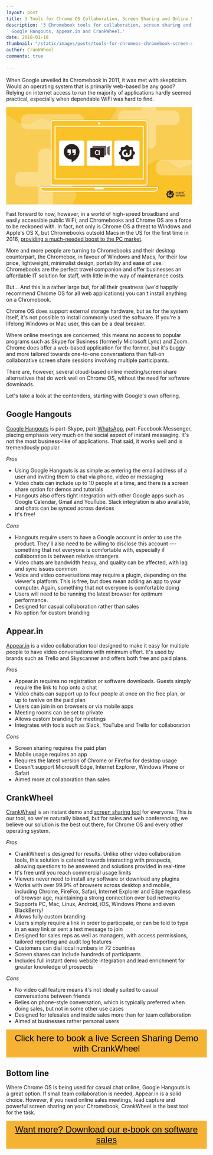 ```yaml
---
layout: post
title: 3 Tools for Chrome OS Collaboration, Screen Sharing and Online Sales Meetings
description: '3 Chromebook tools for collaboration, screen sharing and sales meetings:
  Google Hangouts, Appear.in and CrankWheel.'
date: 2018-01-18
thumbnail: "/static/images/posts/tools-for-chromeos-chromebook-screen-sharing.jpg"
author: CrankWheel
comments: true

---
```

When Google unveiled its Chromebook in 2011, it was met with skepticism. Would an operating system that is primarily web-based be any good? Relying on internet access to run the majority of applications hardly seemed practical, especially when dependable WiFi was hard to find.

<img class="responsive-img" src="/static/images/posts/tools-for-chromeos-chromebook-screen-sharing.jpg" alt="Tools for ChromeOS"/>

Fast forward to now, however, in a world of high-speed broadband and easily accessible public WiFi, and Chromebooks and Chrome OS are a force to be reckoned with. In fact, not only is Chrome OS a threat to Windows and Apple's OS X, but Chromebooks outsold Macs in the US for the first time in 2016, [providing a much-needed boost to the PC market](https://www.theverge.com/2017/4/12/15269470/idc-gartner-chromebooks-pc-market-growth).

More and more people are turning to Chromebooks and their desktop counterpart, the Chromebox, in favour of Windows and Macs, for their low price, lightweight, minimalist design, portability and ease of use. Chromebooks are the perfect travel companion and offer businesses an affordable IT solution for staff, with little in the way of maintenance costs.

But... And this is a rather large but, for all their greatness (we'd happily recommend Chrome OS for all web applications) you can't install anything on a Chromebook.

Chrome OS does support external storage hardware, but as for the system itself, it's not possible to install commonly used the software. If you're a lifelong Windows or Mac user, this can be a deal breaker.

Where online meetings are concerned, this means no access to popular programs such as Skype for Business (formerly Microsoft Lync) and Zoom. Chrome does offer a web-based application for the former, but it's buggy and more tailored towards one-to-one conversations than full-on collaborative screen share sessions involving multiple participants.

There are, however, several cloud-based online meeting/screen share alternatives that do work well on Chrome OS, without the need for software downloads.

Let's take a look at the contenders, starting with Google's own offering.

## Google Hangouts

[Google Hangouts](https://hangouts.google.com/) is part-Skype, part-[WhatsApp,](https://crankwheel.com/how-to-screen-share-with-whatsapp/) part-Facebook Messenger, placing emphasis very much on the social aspect of instant messaging. It's not the most business-like of applications. That said, it works well and is tremendously popular.

_Pros_

* Using Google Hangouts is as simple as entering the email address of a user and inviting them to chat via phone, video or messaging
* Video chats can include up to 10 people at a time, and there is a screen share option for demos and tutorials
* Hangouts also offers tight integration with other Google apps such as Google Calendar, Gmail and YouTube. Slack integration is also available, and chats can be synced across devices
* It's free!

_Cons_

* Hangouts require users to have a Google account in order to use the product. They'll also need to be willing to disclose this account --- something that not everyone is comfortable with, especially if collaboration is between relative strangers
* Video chats are bandwidth heavy, and quality can be affected, with lag and sync issues common
* Voice and video conversations may require a plugin, depending on the viewer's platform. This is free, but does mean adding an app to your computer. Again, something that not everyone is comfortable doing
* Users will need to be running the latest browser for optimum performance.
* Designed for casual collaboration rather than sales
* No option for custom branding

## Appear.in

[Appear.in](https://appear.in/) is a video collaboration tool designed to make it easy for multiple people to have video conversations with minimum effort. It's used by brands such as Trello and Skyscanner and offers both free and paid plans.

_Pros_

* Appear.in requires no registration or software downloads. Guests simply require the link to hop onto a chat
* Video chats can support up to four people at once on the free plan, or up to twelve on the paid plan
* Users can join in on browsers or via mobile apps
* Meeting rooms can be set to private
* Allows custom branding for meetings
* Integrates with tools such as Slack, YouTube and Trello for collaboration

_Cons_

* Screen sharing requires the paid plan
* Mobile usage requires an app
* Requires the latest version of Chrome or Firefox for desktop usage
* Doesn't support Microsoft Edge, Internet Explorer, Windows Phone or Safari
* Aimed more at collaboration than sales

## CrankWheel

[CrankWheel](http://crankwheel.com/) is an instant demo and [screen sharing tool](https://crankwheel.com/screen-sharing/) for everyone. This is our tool, so we're naturally biased, but for sales and web conferencing, we believe our solution is the best out there, for Chrome OS and every other operating system.

_Pros_

* CrankWheel is designed for results. Unlike other video collaboration tools, this solution is catered towards interacting with prospects, allowing questions to be answered and solutions provided in real-time
* It's free until you reach commercial usage limits
* Viewers never need to install any software or download any plugins
* Works with over 99.9% of browsers across desktop and mobile, including Chrome, FireFox, Safari, Internet Explorer and Edge regardless of browser age, maintaining a strong connection over bad networks
* Supports PC, Mac, Linux, Android, iOS, Windows Phone and even BlackBerry!
* Allows fully custom branding
* Users simply require a link in order to participate, or can be told to type in an easy link or sent a text message to join
* Designed for sales reps as well as managers, with access permissions, tailored reporting and audit log features
* Customers can dial local numbers in 72 countries
* Screen shares can include hundreds of participants
* Includes full instant demo website integration and lead enrichment for greater knowledge of prospects

_Cons_

* No video call feature means it's not ideally suited to casual conversations between friends
* Relies on phone-style conversation, which is typically preferred when doing sales, but not in some other use cases
* Designed for telesales and inside sales more than for team collaboration
* Aimed at businesses rather personal users

<style>

.btn-signup {

padding-top: 11px !important;

border-radius: 0px !important;

background-color: #f6b333;

text-align: center;

padding: 10px 20px !important;

border: 0px !important;

width: 100%;

margin-bottom: 20px;

}

.btn-signup a {

color: black !important;

font-family: 'Titillium Web', sans-serif;

font-size: 24px !important;

font-weight: normal !important;

}

</style>

<div class="btn-signup"><a style="cursor: pointer;" class="crankwheel-com-showu-launch-button">Click here to book a live Screen Sharing Demo with CrankWheel</a></div>

## Bottom line

Where Chrome OS is being used for casual chat online, Google Hangouts is a great option. If small team collaboration is needed, Appear.in is a solid choice. However, if you need online sales meetings, lead capture and powerful screen sharing on your Chromebook, CrankWheel is the best tool for the task.

<style>
.btn-signup {
padding-top: 11px !important;
border-radius: 0px !important;
background-color: #f6b333;
text-align: center;
padding: 10px 20px !important;
border: 0px !important;
width: 100%;
margin-bottom: 20px;
}
.btn-signup a {
color: black !important;
font-family: 'Titillium Web', sans-serif;
font-size: 24px !important;
font-weight: normal !important;
}
</style>

<div class="btn-signup"><a style="cursor: pointer;" href="/sign-up-to-download">Want more? Download our e-book on software sales</a></div>